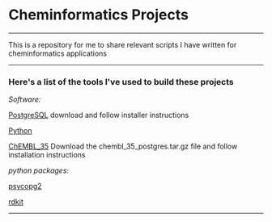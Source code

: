 # Cheminformatics Projects

---

This is a repository for me to share relevant scripts I have written for cheminformatics applications

---

### Here's a list of the tools I've used to build these projects

*Software:* 

[PostgreSQL](https://www.postgresql.org/download/macosx/) download and follow installer instructions

[Python](https://www.python.org/downloads/)

[ChEMBL_35](https://ftp.ebi.ac.uk/pub/databases/chembl/ChEMBLdb/latest/) Download the chembl_35_postgres.tar.gz file and
follow installation instructions

*python packages:*

[psycopg2](https://www.psycopg.org/docs/index.html)

[rdkit](https://www.rdkit.org/docs/Install.html)

---


